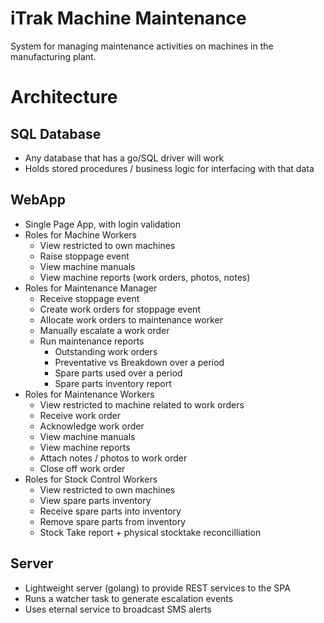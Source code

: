 # iTrak Machine Maintenance

System for managing maintenance activities on machines in the manufacturing plant.


# Architecture

## SQL Database

- Any database that has a go/SQL driver  will work
- Holds stored procedures / business logic for interfacing with that data

## WebApp

- Single Page App, with login validation
- Roles for Machine Workers
  - View restricted to own machines
  - Raise stoppage event
  - View machine manuals
  - View machine reports (work orders, photos, notes)
- Roles for Maintenance Manager 
  - Receive stoppage event
  - Create work orders for stoppage event
  - Allocate work orders to maintenance worker
  - Manually escalate a work order
  - Run maintenance reports
    - Outstanding work orders
    - Preventative vs Breakdown over a period
    - Spare parts used over a period
    - Spare parts inventory report
- Roles for Maintenance Workers
  - View restricted to machine related to work orders
  - Receive work order
  - Acknowledge work order
  - View machine manuals
  - View machine reports
  - Attach notes / photos to work order
  - Close off work order
- Roles for Stock Control Workers
  - View restricted to own machines
  - View spare parts inventory
  - Receive spare parts into inventory
  - Remove spare parts from inventory
  - Stock Take report + physical stocktake reconcilliation

## Server

- Lightweight server (golang) to provide REST services to the SPA
- Runs a watcher task to generate escalation events
- Uses eternal service to broadcast SMS alerts